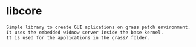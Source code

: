 # libcore

    Simple library to create GUI aplications on grass patch environment.
    It uses the embedded widnow server inside the base kernel.
    It is used for the applications in the grass/ folder.

